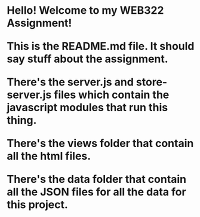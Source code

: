 <h1>Hello! Welcome to my WEB322 Assignment!</h>
<p>This is the README.md file. It should say stuff about the assignment.</p>

<p>There's the <b>server.js</b> and <b>store-server.js</b> files which contain the <b>javascript</b> modules that run this thing.</p>

<p>There's the <b>views</b> folder that contain all the <b>html</b> files.</p>

<p>There's the <b>data</b> folder that contain all the <b>JSON</b> files for all the data for this project.</p>